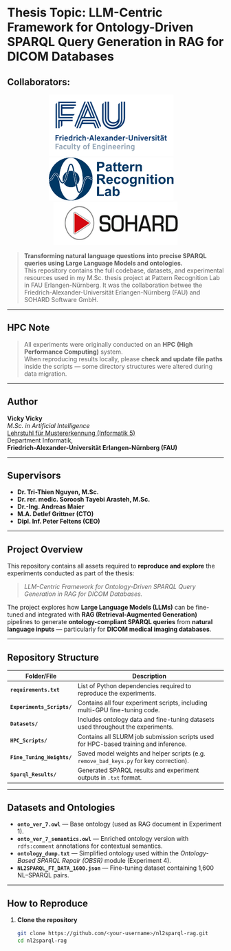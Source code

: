 # Thesis Topic: LLM-Centric Framework for Ontology-Driven SPARQL Query Generation in RAG for DICOM Databases
## Collaborators:
<div align="center">
  <img src="images/faulogo.png" width="290" height="143" />
  &nbsp;&nbsp;&nbsp;&nbsp;
  <img src="images/prlab.png" width="290" height="100" />
  &nbsp;&nbsp;&nbsp;&nbsp;
  <img src="images/sohardlogo.gif" width="290" height="100" />
</div>

> **Transforming natural language questions into precise SPARQL queries using Large Language Models and ontologies.**  
> This repository contains the full codebase, datasets, and experimental resources used in my M.Sc. thesis project at Pattern Recognition Lab in FAU Erlangen-Nürnberg.
> It was the collaboration betwee the Friedrich-Alexander-Universität Erlangen-Nürnberg (FAU) and SOHARD Software GmbH.

---

## HPC Note

> All experiments were originally conducted on an **HPC (High Performance Computing)** system.  
> When reproducing results locally, please **check and update file paths** inside the scripts — some directory structures were altered during data migration.

---

## Author

**Vicky Vicky**  
*M.Sc. in Artificial Intelligence*  
[Lehrstuhl für Mustererkennung (Informatik 5)](https://www5.cs.fau.de/)  
Department Informatik,  
**Friedrich-Alexander-Universität Erlangen-Nürnberg (FAU)**

---

## Supervisors

- **Dr. Tri-Thien Nguyen, M.Sc.**  
- **Dr. rer. medic. Soroosh Tayebi Arasteh, M.Sc.**  
- **Dr.-Ing. Andreas Maier**  
- **M.A. Detlef Grittner (CTO)**  
- **Dipl. Inf. Peter Feltens (CEO)**  

---

## Project Overview

This repository contains all assets required to **reproduce and explore** the experiments conducted as part of the thesis:

> *LLM-Centric Framework for Ontology-Driven SPARQL Query Generation in RAG for DICOM Databases.*

The project explores how **Large Language Models (LLMs)** can be fine-tuned and integrated with **RAG (Retrieval-Augmented Generation)** pipelines to generate **ontology-compliant SPARQL queries** from **natural language inputs** — particularly for **DICOM medical imaging databases**.

---

## Repository Structure

| Folder/File | Description |
|--------------|-------------|
| **`requirements.txt`** | List of Python dependencies required to reproduce the experiments. |
| **`Experiments_Scripts/`** | Contains all four experiment scripts, including multi-GPU fine-tuning code. |
| **`Datasets/`** | Includes ontology data and fine-tuning datasets used throughout the experiments. |
| **`HPC_Scripts/`** | Contains all SLURM job submission scripts used for HPC-based training and inference. |
| **`Fine_Tuning_Weights/`** | Saved model weights and helper scripts (e.g. `remove_bad_keys.py` for key correction). |
| **`Sparql_Results/`** | Generated SPARQL results and experiment outputs in `.txt` format. |

---

## Datasets and Ontologies

- **`onto_ver_7.owl`** — Base ontology (used as RAG document in Experiment 1).  
- **`onto_ver_7_semantics.owl`** — Enriched ontology version with `rdfs:comment` annotations for contextual semantics.  
- **`ontology_dump.txt`** — Simplified ontology used within the *Ontology-Based SPARQL Repair (OBSR)* module (Experiment 4).  
- **`NL2SPARQL_FT_DATA_1600.json`** — Fine-tuning dataset containing 1,600 NL–SPARQL pairs.



---

## How to Reproduce

1. **Clone the repository**
   ```bash
   git clone https://github.com/<your-username>/nl2sparql-rag.git
   cd nl2sparql-rag
